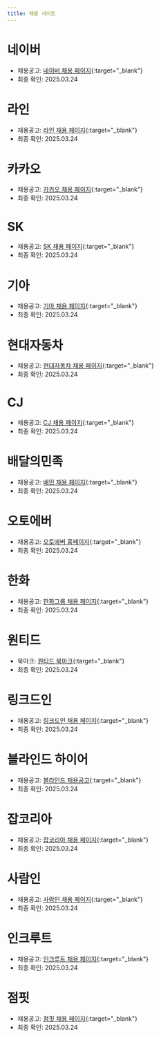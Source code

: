```yaml
---
title: 채용 사이트
---
```


# 네이버
- 채용공고: [네이버 채용 페이지](https://recruit.navercorp.com/rcrt/list.do?subJobCdArr=1010004%2C1010006%2C1010020%2C1050001%2C1060001&sysCompanyCdArr=&empTypeCdArr=0010&entTypeCdArr=0020&workAreaCdArr=0010%2C0020&sw=&subJobCdData=1010004&subJobCdData=1010006&subJobCdData=1010020&subJobCdData=1050001&subJobCdData=1060001&empTypeCdData=0010&entTypeCdData=0020&workAreaCdData=0010&workAreaCdData=0020){:target="_blank"}
- 최종 확인: 2025.03.24

# 라인
- 채용공고: [라인 채용 페이지](https://careers.linecorp.com/ko/jobs?ca=Engineering&ci=Gwacheon,Bundang,Seoul&co=East%20Asia&fi=Server-side,Tech%20Management,Web%20Development,Data%20Engineering,Project%20Management&ty=Full-time,Full-time%20%28Entry%20level%29){:target="_blank"}
- 최종 확인: 2025.03.24

# 카카오
- 채용공고: [카카오 채용 페이지](https://careers.kakao.com/jobs?skillSet=&part=TECHNOLOGY&company=ALL&keyword=&employeeType=0&page=1){:target="_blank"}
- 최종 확인: 2025.03.24

# SK
- 채용공고: [SK 채용 페이지](https://www.skcareers.com/Recruit){:target="_blank"}
- 최종 확인: 2025.03.24

# 기아
- 채용공고: [기아 채용 페이지](https://career.kia.com/apply/applyList.kc?nfGubnC=37268bb0020007468bbc5a78ee13a6539b0a0a79bbfcdd7ad08406e8d43cd55f&searchText=){:target="_blank"}
- 최종 확인: 2025.03.24

# 현대자동차
- 채용공고: [현대자동차 채용 페이지](https://talent.hyundai.com/apply/applyList.hc?nfGubnC=ac85892205b92e8cecdc87185a3fbf039f04b2a7751ccf0e8a1f547d53b9945a&tagArray=&sortDataTagArray=&areaDataTagArray=&fieldDataTagArray=&occupDataTagArray=211&intnsvYn=){:target="_blank"}
- 최종 확인: 2025.03.24

# CJ
- 채용공고: [CJ 채용 페이지](https://recruit.cj.net/recruit/ko/mypage/support_info/support_info.fo){:target="_blank"}
- 최종 확인: 2025.03.24

# 배달의민족
- 채용공고: [배민 채용 페이지](https://career.woowahan.com/?category=jobGroupCodes%3ABA005001&jobCodes=&employmentTypeCodes=&serviceSectionCodes=&careerPeriod=&keyword=#recruit-list){:target="_blank"}
- 최종 확인: 2025.03.24

# 오토에버
- 채용공고: [오토에버 홈페이지](https://career.hyundai-autoever.com/apply){:target="_blank"}
- 최종 확인: 2025.03.24

# 한화
- 채용공고: [한화그룹 채용 페이지](https://www.hanwhain.com/web/apply/notification/list.do){:target="_blank"}
- 최종 확인: 2025.03.24

# 원티드
- 북마크: [원티드 북마크](https://www.wanted.co.kr/profile/bookmarks){:target="_blank"}
- 최종 확인: 2025.03.24

# 링크드인
- 채용공고: [링크드인 채용 페이지](https://www.linkedin.com/jobs/collections/it-services-and-it-consulting/?currentJobId=4145355414&discover=recommended&discoveryOrigin=JOBS_HOME_JYMBII){:target="_blank"}
- 최종 확인: 2025.03.24

# 블라인드 하이어
- 채용공고: [블라인드 채용공고](https://www.blindhire.co.kr/job?jobFunctionId=4&jobSubFunctionIds=42,218,220&yearOfExperience=0to10&employeeSize=1to10000&orderBy=recommend){:target="_blank"}
- 최종 확인: 2025.03.24

# 잡코리아
- 채용공고: [잡코리아 채용 페이지](https://www.jobkorea.co.kr/recruit/joblist?menucode=local&localorder=1){:target="_blank"}
- 최종 확인: 2025.03.24

# 사람인
- 채용공고: [사람인 채용 페이지](https://www.saramin.co.kr/zf_user/jobs/list/domestic){:target="_blank"}
- 최종 확인: 2025.03.24

# 인크루트
- 채용공고: [인크루트 채용 페이지](https://job.incruit.com/jobdb_list/searchjob.asp?occ3=16767&occ3=16765&occ3=16187&occ3=16971&occ2=632&occ2=375&salary=99&salary=13&crr=6&jobty=1&rgn3=1822&rgn3=1813&rgn3=1418&rgn2=11){:target="_blank"}
- 최종 확인: 2025.03.24

# 점핏
- 채용공고: [점핏 채용 페이지](https://jumpit.saramin.co.kr/positions?jobCategory=1&jobCategory=3&jobCategory=15&career=10&locationTag=2&locationTag=128&locationTag=119&sort=rsp_rate){:target="_blank"}
- 최종 확인: 2025.03.24
